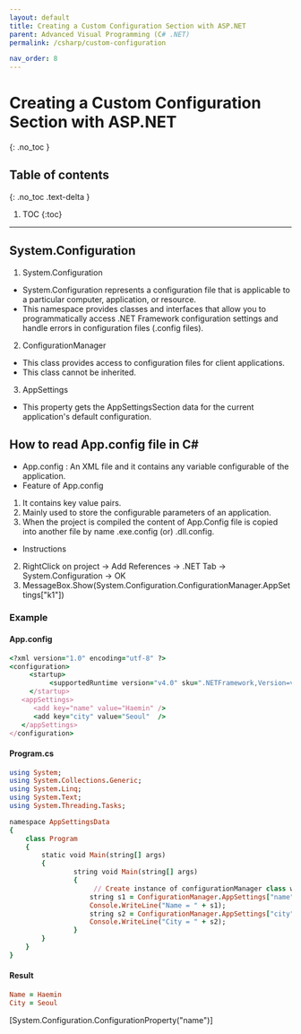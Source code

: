 ```yaml
---
layout: default
title: Creating a Custom Configuration Section with ASP.NET
parent: Advanced Visual Programming (C# .NET)
permalink: /csharp/custom-configuration

nav_order: 8
---
```


# Creating a Custom Configuration Section with ASP.NET
{: .no_toc }

## Table of contents
{: .no_toc .text-delta }

1. TOC
{:toc}

---
## System.Configuration 
1. System.Configuration 
- System.Configuration represents a configuration file that is applicable to a particular computer, application, or resource. 
- This namespace provides classes and interfaces that allow you to programmatically access .NET Framework configuration settings and handle errors in configuration files (.config files). 
2. ConfigurationManager 
- This class provides access to configuration files for client applications. 
- This class cannot be inherited. 
3. AppSettings
- This property gets the AppSettingsSection data for the current application's default configuration. 


## How to read App.config file in C#
- App.config : An XML file and it contains any variable configurable of the application. 
- Feature of App.config 
1. It contains key value pairs.
2. Mainly used to store the configurable parameters of an application.
3. When the project is compiled the content of App.Config file is copied into another file by name <ApplicationName>.exe.config (or) <ApplicationName>.dll.config.
- Instructions 
2. RightClick on project -> Add References -> .NET Tab -> System.Configuration -> OK
3. MessageBox.Show(System.Configuration.ConfigurationManager.AppSettings["k1"]) 


### Example 

#### App.config
```ruby
<?xml version="1.0" encoding="utf-8" ?>
<configuration> 
     <startup> 
          <supportedRuntime version="v4.0" sku=".NETFramework,Version=v4.6.1" /> 
     </startup> 
   <appSettings>  
      <add key="name" value="Haemin" /> 
      <add key="city" value="Seoul"  /> 
   </appSettings> 
</configuration> 
```

#### Program.cs
```ruby
using System; 
using System.Collections.Generic; 
using System.Linq; 
using System.Text; 
using System.Threading.Tasks; 

namespace AppSettingsData
{
    class Program
    {
        static void Main(string[] args)
        {
                string void Main(string[] args) 
                {
                     // Create instance of configurationManager class which allows me to access these add key values. 
                    string s1 = ConfigurationManager.AppSettings["name"];
                    Console.WriteLine("Name = " + s1); 
                    string s2 = ConfigurationManager.AppSettings["city"];
                    Console.WriteLine("City = " + s2); 
                }
        }
    }
}
```

#### Result
```ruby
Name = Haemin
City = Seoul
```

[System.Configuration.ConfigurationProperty("name")]
